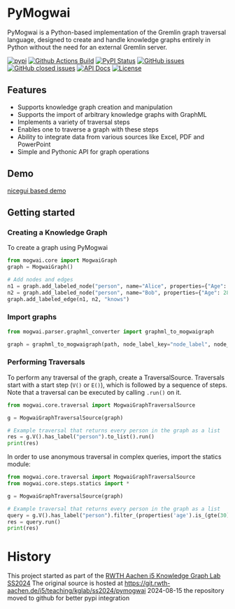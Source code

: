 # PyMogwai
PyMogwai is a Python-based implementation of the Gremlin graph traversal language, designed to create and handle knowledge graphs entirely in Python without the need for an external Gremlin server.

[![pypi](https://img.shields.io/pypi/pyversions/pyMogwai)](https://pypi.org/project/pyMogwai/)
[![Github Actions Build](https://github.com/juupje/pyMogwai/actions/workflows/build.yml/badge.svg)](https://github.com/juupje/pyMogwai/actions/workflows/build.yml)
[![PyPI Status](https://img.shields.io/pypi/v/pyMogwai.svg)](https://pypi.python.org/pypi/pyMogwai/)
[![GitHub issues](https://img.shields.io/github/issues/juupje/pyMogwai.svg)](https://github.com/juupje/pyMogwai/issues)
[![GitHub closed issues](https://img.shields.io/github/issues-closed/juupje/pyMogwai.svg)](https://github.com/juupje/pyMogwai/issues/?q=is%3Aissue+is%3Aclosed)
[![API Docs](https://img.shields.io/badge/API-Documentation-blue)](https://juupje.github.io/pyMogwai/)
[![License](https://img.shields.io/github/license/juupje/pyMogwai.svg)](https://www.apache.org/licenses/LICENSE-2.0)

## Features
* Supports knowledge graph creation and manipulation
* Supports the import of arbitrary knowledge graphs with GraphML
* Implements a variety of traversal steps
* Enables one to traverse a graph with these steps
* Ability to integrate data from various sources like Excel, PDF and PowerPoint
* Simple and Pythonic API for graph operations

## Demo
[nicegui based demo](https://mogwai.bitplan.com/)


## Getting started

### Creating a Knowledge Graph
To create a graph using PyMogwai
```python
from mogwai.core import MogwaiGraph
graph = MogwaiGraph()

# Add nodes and edges
n1 = graph.add_labeled_node("person", name="Alice", properties={"Age": 30})
n2 = graph.add_labeled_node("person", name="Bob", properties={"Age": 28})
graph.add_labeled_edge(n1, n2, "knows")
```
### Import graphs
```python
from mogwai.parser.graphml_converter import graphml_to_mogwaigraph

graph = graphml_to_mogwaigraph(path, node_label_key="node_label", node_name_key="node_name", edge_label_key="edge_label")
```

### Performing Traversals
To perform any traversal of the graph, create a TraversalSource. Traversals start with a start step (`V()` or `E()`), which is followed by a sequence of steps. Note that a traversal can be executed by calling `.run()` on it.


```python
from mogwai.core.traversal import MogwaiGraphTraversalSource

g = MogwaiGraphTraversalSource(graph)

# Example traversal that returns every person in the graph as a list
res = g.V().has_label("person").to_list().run()
print(res)
```

In order to use anonymous traversal in complex queries, import the statics module:

```python
from mogwai.core.traversal import MogwaiGraphTraversalSource
from mogwai.core.steps.statics import *

g = MogwaiGraphTraversalSource(graph)

# Example traversal that returns every person in the graph as a list
query = g.V().has_label("person").filter_(properties('age').is_(gte(30))).to_list().by('name')
res = query.run()
print(res)
```

# History
This project started as part of the  [RWTH Aachen i5 Knowledge Graph Lab SS2024](https://dbis.rwth-aachen.de/dbis/index.php/2023/knowledge-graph-lab-ss-2024/)
The original source is hosted at https://git.rwth-aachen.de/i5/teaching/kglab/ss2024/pymogwai
2024-08-15 the repository moved to github for better pypi integration